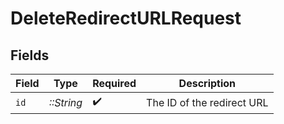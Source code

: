 # DeleteRedirectURLRequest


## Fields

| Field                      | Type                       | Required                   | Description                |
| -------------------------- | -------------------------- | -------------------------- | -------------------------- |
| `id`                       | *::String*                 | :heavy_check_mark:         | The ID of the redirect URL |